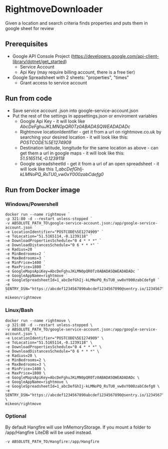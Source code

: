 # RightmoveDownloader

Given a location and search criteria finds properties and puts them in google sheet for review


## Prerequisites
- Google API Console Project (https://developers.google.com/api-client-library/dotnet/get_started)
  - Service Account
  - Api Key (may require billing account, there is a free tier)
- Google Spreadsheet with 2 sheets: "properties", "times"
  - Grant access to service account
  
## Run from code
- Save service account .json into google-service-account.json
- Put the rest of the settings in appsettings.json or enviroment variables
  - Google Api Key - it will look like *AbcDeFghuJKLMN0pQR0Tz0ABADASQWEADADADc*
  - Rightmove locationIdentifier - get it from a url on rightmove.co.uk by searching your desired location - it will look like this: *POSTCODE%5E1274909*
  - Destination latitude, longitude for the same location as above - can get them a url in google maps - it will look like this: *51.5165114,-0.1239118*
  - Google spreadsheetId - get it from a url of an open spreadsheet - it will look like this *1_abcDefGhIj-kLMNoPQ_RsTU0_vw0xY000zabCdefg0*

## Run from Docker image
### Windows/Powershell
~~~~
docker run --name rightmove `
-p 321:80 -d --restart unless-stopped `
-v ABSOLUTE_PATH_TO\google-service-account.json:/app/google-service-account.json `
-e LocationIdentifier="POSTCODE%5E1274909" `
-e ToLocation="51.5165114,-0.1239118" `
-e DownloadPropertiesSchedule="0 4 * * *" `
-e DownloadDistancesSchedule="0 6 * * *" `
-e Radius=20 `
-e MinBedrooms=2 `
-e MaxBedrooms=3 `
-e MinPrice=1400 `
-e MaxPrice=1800 `
-e GoogleMapsApiKey=AbcDeFghuJKLMN0pQR0Tz0ABADASQWEADADADc `
-e GoogleAppName=rightmove `
-e GoogleSpreadsheetId=1_abcDefGhIj-kLMNoPQ_RsTU0_vw0xY000zabCdefg0 `
-e SENTRY_DSN="https://abcdef1234567890abcdef1234567890@sentry.io/1234567" `
mikeon/rightmove
~~~~

### Linux/Bash
~~~~
docker run --name rightmove \
-p 321:80 -d --restart unless-stopped \
-v ABSOLUTE_PATH_TO/google-service-account.json:/app/google-service-account.json \
-e LocationIdentifier="POSTCODE%5E1274909" \
-e ToLocation="51.5165114,-0.1239118" \
-e DownloadPropertiesSchedule="0 4 * * *" \
-e DownloadDistancesSchedule="0 6 * * *" \
-e Radius=20 \
-e MinBedrooms=2 \
-e MaxBedrooms=3 \
-e MinPrice=1400 \
-e MaxPrice=1800 \
-e GoogleMapsApiKey=AbcDeFghuJKLMN0pQR0Tz0ABADASQWEADADADc \
-e GoogleAppName=rightmove \
-e GoogleSpreadsheetId=1_abcDefGhIj-kLMNoPQ_RsTU0_vw0xY000zabCdefg0 \
-e SENTRY_DSN="https://abcdef1234567890abcdef1234567890@sentry.io/1234567" \
mikeon/rightmove
~~~~

### Optional
By default Hangfire will use InMemoryStorage. If you mount a folder to /app/Hangfire LiteDB will be used instead.
~~~~
-v ABSOLUTE_PATH_TO/Hangfire:/app/Hangfire
~~~~
